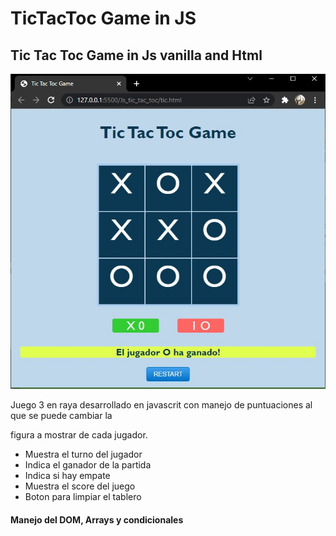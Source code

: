 # TicTacToc Game in JS

## Tic Tac Toc Game in Js vanilla and Html

![vista previa](https://github.com/eddie75espinoza-dev/Js_TicTacToc_Game/blob/main/view_game.jpg "Preview")

  
Juego 3 en raya desarrollado en javascrit con manejo de puntuaciones al que se puede cambiar la

figura a mostrar de cada jugador.

- Muestra el turno del jugador 
- Indica el ganador de la partida
- Indica si hay empate
- Muestra el score del juego
- Boton para limpiar el tablero

  
  
#### Manejo del DOM, Arrays y condicionales
